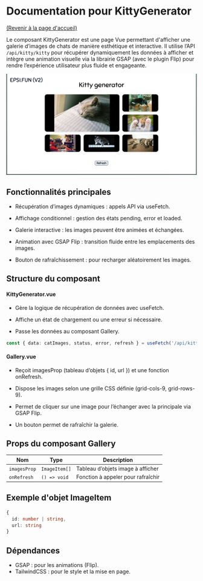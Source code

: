 # Documentation pour KittyGenerator

[(Revenir à la page d'accueil)](../README.md)

Le composant KittyGenerator est une page Vue permettant d'afficher une galerie d’images de chats de manière esthétique et interactive. Il utilise l’API <code>/api/kitty/kitty</code> pour récupérer dynamiquement les données à afficher et intègre une animation visuelle via la librairie GSAP (avec le plugin Flip) pour rendre l’expérience utilisateur plus fluide et engageante.

![](./img/kittygenerator.png)

## Fonctionnalités principales
- Récupération d’images dynamiques : appels API via useFetch.

- Affichage conditionnel : gestion des états pending, error et loaded.

- Galerie interactive : les images peuvent être animées et échangées.

- Animation avec GSAP Flip : transition fluide entre les emplacements des images.

- Bouton de rafraîchissement : pour recharger aléatoirement les images.

## Structure du composant

#### KittyGenerator.vue

- Gère la logique de récupération de données avec useFetch.

- Affiche un état de chargement ou une erreur si nécessaire.

- Passe les données au composant Gallery.

```ts
const { data: catImages, status, error, refresh } = useFetch('/api/kitty/kitty')
```

#### Gallery.vue
- Reçoit imagesProp (tableau d’objets { id, url }) et une fonction onRefresh.

- Dispose les images selon une grille CSS définie (grid-cols-9, grid-rows-9).

- Permet de cliquer sur une image pour l’échanger avec la principale via GSAP Flip.

- Un bouton permet de rafraîchir la galerie.

## Props du composant Gallery

| Nom          | Type          | Description                        |
| ------------ | ------------- | ---------------------------------- |
| `imagesProp` | `ImageItem[]` | Tableau d’objets image à afficher  |
| `onRefresh`  | `() => void`  | Fonction à appeler pour rafraîchir |


## Exemple d'objet ImageItem
```ts
{
  id: number | string,
  url: string
}
```

## Dépendances 

- GSAP : pour les animations (Flip).
- TailwindCSS : pour le style et la mise en page.